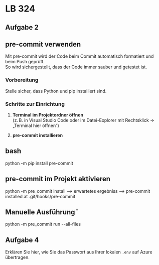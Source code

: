 # LB 324

## Aufgabe 2
## pre-commit verwenden

Mit pre-commit wird der Code beim Commit automatisch formatiert und beim Push geprüft.  
So wird sichergestellt, dass der Code immer sauber und getestet ist.

### Vorbereitung

Stelle sicher, dass Python und pip installiert sind.

### Schritte zur Einrichtung

1. **Terminal im Projektordner öffnen**  
   (z. B. in Visual Studio Code oder im Datei-Explorer mit Rechtsklick → „Terminal hier öffnen“)

2. **pre-commit installieren**

## bash
python -m pip install pre-commit

## pre-commit im Projekt aktivieren
python -m pre_commit install --> erwartetes ergebniss --> pre-commit installed at .git/hooks/pre-commit

## Manuelle Ausführung¨
python -m pre_commit run --all-files


## Aufgabe 4
Erklären Sie hier, wie Sie das Passwort aus Ihrer lokalen `.env` auf Azure übertragen.